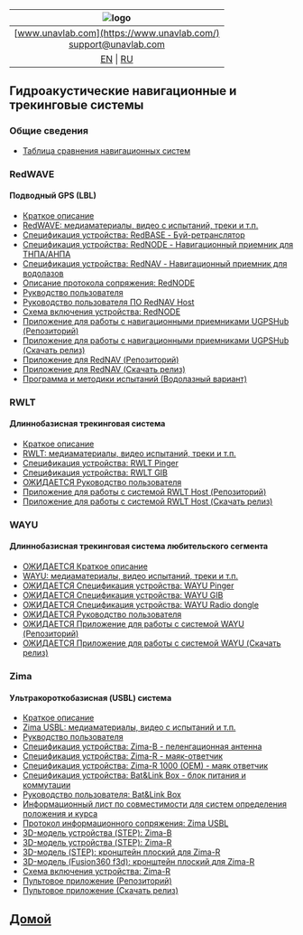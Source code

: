 | ![logo](https://ucnl.github.io/documentation/sm_logo.png) |
| :---: |
| [www.unavlab.com](https://www.unavlab.com/) <br/> [support@unavlab.com](mailto:support@unavlab.com) |
| [EN](navigation_and_tracking_systems_en.md) \| [RU](navigation_and_tracking_systems_ru.md) |

## Гидроакустические навигационные и трекинговые системы

### Общие сведения
* [Таблица сравнения навигационных систем](navigation_systems_comparison_ru.md)

### RedWAVE
#### Подводный GPS (LBL)
* [Краткое описание](/documentation/RU/RedWAVE/RedWAVE_DataBrief_ru.md)
* [RedWAVE: медиаматериалы, видео с испытаний, треки и т.п.](/documentation/RU/RedWAVE/media)
* [Спецификация устройства: RedBASE - Буй-ретранслятор](/documentation/RU/RedWAVE/RedBASE_Specification_ru.md)
* [Спецификация устройства: RedNODE - Навигационный приемник для ТНПА/АНПА](/documentation/RU/RedWAVE/RedNODE_Specification_ru.md)
* [Спецификация устройства: RedNAV - Навигационный приемник для водолазов](/documentation/RU/RedWAVE/RedNAV_Specification_ru.md)
* [Описание протокола сопряжения: RedNODE](/documentation/RU/RedWAVE/RedWAVE_Protocol_Specification_ru.md)
* [Рукводство пользователя](/documentation/RU/RedWAVE/RedWAVE_Users_Manual_ru.md)
* [Руководство пользователя ПО RedNAV Host](/documentation/RU/RedWAVE/RedNAV_Host_Users_Manual_ru.md)
* [Схема включения устройства: RedNODE](/documentation/RU/RedWAVE/RedNODE_wiring_diagram_ru.md)
* [Приложение для работы с навигационными приемниками UGPSHub (Репозиторий)](https://github.com/ucnl/UGPSHub)
* [Приложение для работы с навигационными приемниками  UGPSHub (Скачать релиз)](https://github.com/ucnl/UGPSHub/releases/download/1.0/UGPSHub.zip)
* [Приложение для RedNAV (Репозиторий)](https://github.com/ucnl/RedNavHost)
* [Приложение для RedNAV (Скачать релиз)](https://github.com/ucnl/RedNavHost/releases/download/1.1/RedNAVHost.zip)
* [Программа и методики испытаний (Водолазный вариант)](/documentation/RU/RedWAVE/RedNAV_PM_ru.md)

### RWLT
#### Длиннобазисная трекинговая система
* [Краткое описание](/documentation/RU/RWLT/RWLT_DataBrief_ru.md)
* [RWLT: медиаматериалы, видео испытаний, треки и т.п.](/documentation/RU/RWLT/media.md)
* [Спецификация устройства: RWLT Pinger](/documentation/RU/RWLT/RWLT_Pinger_Specification_ru.md)
* [Спецификация устройства: RWLT GIB](/documentation/RU/RWLT/RWLT_GIB_Specification_ru.md)
* [ОЖИДАЕТСЯ Руководство пользователя]()
* [Приложение для работы с системой RWLT Host (Репозиторий)](https://github.com/ucnl/RWLT_Host)
* [Приложение для работы с системой RWLT Host (Скачать релиз)](https://github.com/ucnl/RWLT_Host/releases/download/1.0/RWLT_Host.zip)

### WAYU
#### Длиннобазисная трекинговая система любительского сегмента
* [ОЖИДАЕТСЯ Краткое описание]()
* [WAYU: медиаматериалы, видео испытаний, треки и т.п.](/documentation/RU/WAYU/media)
* [ОЖИДАЕТСЯ Спецификация устройства: WAYU Pinger]()
* [ОЖИДАЕТСЯ Спецификация устройства: WAYU GIB]()
* [ОЖИДАЕТСЯ Спецификация устройства: WAYU Radio dongle]()
* [ОЖИДАЕТСЯ Руководство пользователя]()
* [ОЖИДАЕТСЯ Приложение для работы с системой WAYU (Репозиторий)]()
* [ОЖИДАЕТСЯ Приложение для работы с системой WAYU (Скачать релиз)]()

### Zima
#### Ультракороткобазисная (USBL) система
* [Краткое описание](/documentation/RU/Zima/Zima_DataBrief_ru.md)
* [Zima USBL: медиаматериалы, видео с испытаний и т.п.](/documentation/RU/Zima/media)
* [Рукводство пользователя](/documentation/RU/Zima/Zima_Users_manual_ru.md)
* [Спецификация устройства: Zima-B - пеленгационная антенна](/documentation/RU/Zima/Zima_B_Specification_ru.md)
* [Спецификация устройства: Zima-R - маяк-ответчик](/documentation/RU/Zima/Zima_R_Specification_ru.md)
* [Спецификация устройства: Zima-R 1000 (OEM) - маяк ответчик](/documentation/RU/Zima/Zima_R_OEM_Specification_ru.md)
* [Спецификация устройства: Bat&Link Box - блок питания и коммутации](/documentation/RU/Zima/Bat_n_link_box_Specification_ru.md)
* [Руководство пользователя: Bat&Link Box](/documentation/RU/Zima/Bat_n_link_box_Users_manual_ru.md)
* [Информационный лист по совместимости для систем определения положения и курса](/documentation/RU/Zima/Zima_GNSS_requirements_ru.md)
* [Протокол информационного сопряжения: Zima USBL](/documentation/RU/Zima/Zima_Protocol_Specification_ru.md)
* [3D-модель устройства (STEP): Zima-B](/documentation/Zima_B_3D.step)
* [3D-модель устройства (STEP): Zima-R](/documentation/Zima_R_3D.step)
* [3D-модель (STEP): кронштейн плоский для Zima-R](/documentation/ZIMA-R_holder_flat.step)
* [3D-модель (Fusion360 f3d): кронштейн плоский для Zima-R](/documentation/ZIMA-R_holder_flat.f3d)
* [Схема включения устройства: Zima-R](/documentation/RU/Zima/ZimaR_wiring_diagram_ru.md)
* [Пультовое приложение (Репозиторий)](https://github.com/ucnl/ZHost)
* [Пультовое приложение (Скачать релиз)](https://github.com/ucnl/ZHost/releases/download/1.3/ZHost.zip)

## [Домой](README_RU.md)

